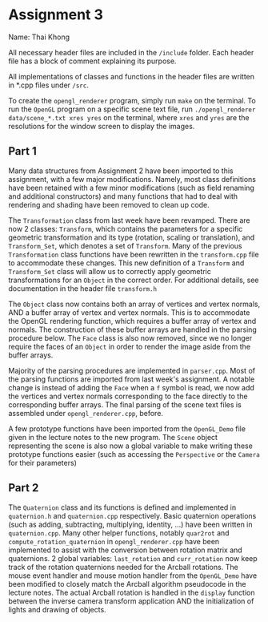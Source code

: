 # Assignment 3
Name: Thai Khong

All necessary header files are included in the `/include` folder. 
Each header file has a block of comment explaining its purpose. 

All implementations of classes and functions in the header files are written in
*.cpp files under `/src`. 

To create the `opengl_renderer` program, simply run `make` on the terminal. 
To run the `OpenGL` program on a specific scene text file, run 
`./opengl_renderer data/scene_*.txt xres yres` on the terminal, 
where `xres` and `yres` are the resolutions for the window screen to display the images.

## Part 1
Many data structures from Assignment 2 have been imported to this assignment, with a few major modifications. Namely, most class definitions have been retained with a few minor modifications (such as field renaming and additional constructors) and many functions that had to deal with rendering and shading have been removed to clean up code. 

The `Transformation` class from last week have been revamped. There are now 2 classes: `Transform`, which contains the parameters for a specific geometric transformation and its type (rotation, scaling or translation), and `Transform_Set`, which denotes a set of `Transform`. Many of the previous `Transformation` class functions have been rewritten in the `transform.cpp` file to accommodate these changes. This new definition of a `Transform` and `Transform_Set` class will allow us to correctly apply geometric transformations for an `Object` in the correct order. For additional details, see documentation in the header file `transform.h`

The `Object` class now contains both an array of vertices and vertex normals, AND a buffer array of vertex and vertex normals. This is to accommodate the OpenGL rendering function, which requires a buffer array of vertex and normals. The construction of these buffer arrays are handled in the parsing procedure below. The `Face` class is also now removed, since we no longer require the faces of an `Object` in order to render the image aside from the buffer arrays.

Majority of the parsing procedures are implemented in `parser.cpp`. Most of the parsing
functions are imported from last week's assignment. A notable change is instead of adding the `Face` when a `f` symbol is read, we now add the vertices and vertex normals corresponding to the face directly to the corresponding buffer arrays. The final parsing of the scene text files is assembled under `opengl_renderer.cpp`, before. 

A few prototype functions have been imported from the `OpenGL_Demo` file given in the lecture notes to the new program. The `Scene` object representing the scene is also now a global variable to make writing these prototype functions easier (such as accessing the `Perspective` or the `Camera` for their parameters)

## Part 2
The `Quaternion` class and its functions is defined and implemented in `quaternion.h` and `quaternion.cpp` respectively. Basic quaternion operations (such as adding, subtracting, multiplying, identity, ...) have been written in `quaternion.cpp`. Many other helper functions, notably `quar2rot` and `compute_rotation_quaternion` in `opengl_renderer.cpp` have been implemented to assist with the conversion between rotation matrix and quaternions. 2 global variables: `last_rotation` and `curr_rotation` now keep track of the rotation quaternions needed for the Arcball rotations. The mouse event handler and mouse motion handler from the `OpenGL_Demo` have been modified to closely match the Arcball algorithm pseudocode in the lecture notes. The actual Arcball rotation is handled in the `display` function between the inverse camera transform application AND the initialization of lights and drawing of objects.
